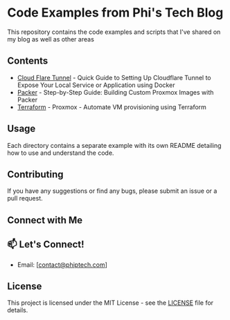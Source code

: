 # Code Examples from Phi's Tech Blog

This repository contains the code examples and scripts that I've shared on my blog as well as other areas

## Contents

- [Cloud Flare Tunnel](./cloudflaretunnel) - Quick Guide to Setting Up Cloudflare Tunnel to Expose Your Local Service or Application using Docker
- [Packer](./packer) - Step-by-Step Guide: Building Custom Proxmox Images with Packer
- [Terraform](./terraform/proxmox/vm_build) - Proxmox - Automate VM provisioning using Terraform

## Usage

Each directory contains a separate example with its own README detailing how to use and understand the code.

## Contributing

If you have any suggestions or find any bugs, please submit an issue or a pull request.

## Connect with Me

## 📫 Let's Connect!

- Email: [contact@phiptech.com]

## License

This project is licensed under the MIT License - see the [LICENSE](LICENSE) file for details.